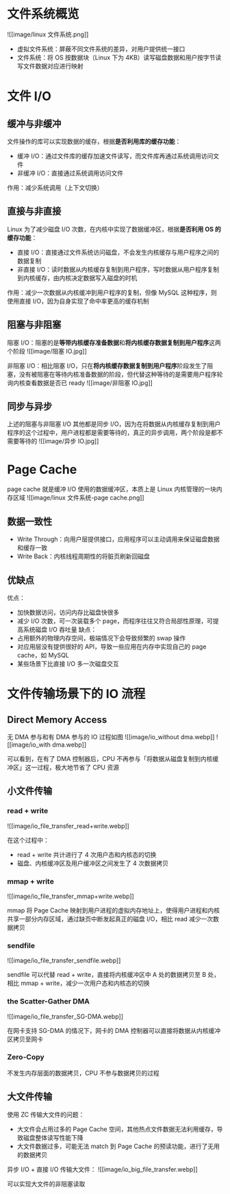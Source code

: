 # 文件系统概览
![[image/linux 文件系统.png]]

* 虚拟文件系统：屏蔽不同文件系统的差异，对用户提供统一接口
* 文件系统：将 OS 按数据块（Linux 下为 4KB）读写磁盘数据和用户按字节读写文件数据对应进行映射

# 文件 I/O

## 缓冲与非缓冲

文件操作的库可以实现数据的缓存，根据**是否利用库的缓存功能**：

* 缓冲 I/O：通过文件库的缓存加速文件读写，而文件库再通过系统调用访问文件
* 非缓冲 I/O：直接通过系统调用访问文件

作用：减少系统调用（上下文切换）

## 直接与非直接

Linux 为了减少磁盘 I/O 次数，在内核中实现了数据缓冲区，根据**是否利用 OS 的缓存功能**：

* 直接 I/O：直接通过文件系统访问磁盘，不会发生内核缓存与用户程序之间的数据复制
* 非直接 I/O：读时数据从内核缓存复制到用户程序，写时数据从用户程序复制到内核缓存，由内核决定数据写入磁盘的时机

作用：减少一次数据从内核缓冲到用户程序的复制，但像 MySQL 这种程序，则使用直接 I/O，因为自身实现了命中率更高的缓存机制

## 阻塞与非阻塞

阻塞 I/O：阻塞的是**等带内核缓存准备数据**和**将内核缓存数据复制到用户程序**这两个阶段
![[image/阻塞 IO.jpg]]

非阻塞 I/O：相比阻塞 I/O，只在**将内核缓存数据复制到用户程序**阶段发生了阻塞，没有被阻塞在等待内核准备数据的阶段，但代替这种等待的是需要用户程序轮询内核查看数据是否已 ready
![[image/非阻塞 IO.jpg]]

## 同步与异步

上述的阻塞与非阻塞 I/O 其他都是同步 I/O，因为在将数据从内核缓存复制到用户程序的这个过程中，用户进程都是需要等待的，真正的异步调用，两个阶段是都不需要等待的
![[image/异步 IO.jpg]]

# Page Cache

page cache 就是缓冲 I/O 使用的数据缓冲区，本质上是 Linux 内核管理的一块内存区域
![[image/linux 文件系统-page cache.png]]

## 数据一致性

* Write Through：向用户层提供接口，应用程序可以主动调用来保证磁盘数据和缓存一致
* Write Back：内核线程周期性的将脏页刷新回磁盘

## 优缺点

优点：
* 加快数据访问，访问内存比磁盘快很多
* 减少 I/O 次数，可一次装载多个 page，而程序往往又符合局部性原理，可提高系统磁盘 I/O 吞吐量
缺点：
* 占用额外的物理内存空间，极端情况下会导致频繁的 swap 操作
* 对应用层没有提供很好的 API，导致一些应用在内存中实现自己的 page cache，如 MySQL
* 某些场景下比直接 I/O 多一次磁盘交互

# 文件传输场景下的 IO 流程

## Direct Memory Access

无 DMA 参与和有 DMA 参与的 IO 过程如图
![[image/io_without dma.webp]]
![[image/io_with dma.webp]]

可以看到，在有了 DMA 控制器后，CPU 不再参与「将数据从磁盘复制到内核缓冲区」这一过程，极大地节省了 CPU 资源

## 小文件传输
### read + write

![[image/io_file_transfer_read+write.webp]]

在这个过程中：
* read + write 共计进行了 4 次用户态和内核态的切换
* 磁盘、内核缓冲区及用户缓冲区之间发生了 4 次数据拷贝

### mmap + write

![[image/io_file_transfer_mmap+write.webp]]

mmap 将 Page Cache 映射到用户进程的虚拟内存地址上，使得用户进程和内核共享一部分内存区域，通过缺页中断发起真正的磁盘 I/O，相比 read 减少一次数据拷贝

### sendfile

![[image/io_file_transfer_sendfile.webp]]

sendfile 可以代替 read + write，直接将内核缓冲区中 A 处的数据拷贝至 B 处，相比 mmap + write，减少一次用户态和内核态的切换

### the Scatter-Gather DMA

![[image/io_file_transfer_SG-DMA.webp]]

在网卡支持 SG-DMA 的情况下，网卡的 DMA 控制器可以直接将数据从内核缓冲区拷贝至网卡

### Zero-Copy

不发生内存层面的数据拷贝，CPU 不参与数据拷贝的过程

## 大文件传输

使用 ZC 传输大文件的问题：

* 大文件会占用过多的 Page Cache 空间，其他热点文件数据无法利用缓存，导致磁盘整体读写性能下降
* 大文件数据过多，可能无法 match 到 Page Cache 的预读功能，进行了无用的数据拷贝

异步 I/O + 直接 I/O 传输大文件：
![[image/io_big_file_transfer.webp]]

可以实现大文件的非阻塞读取
